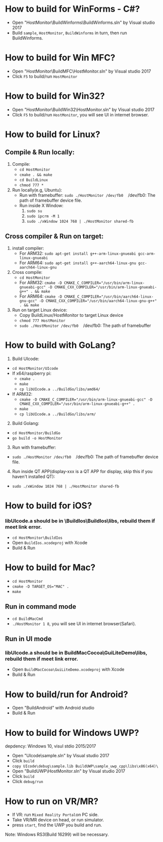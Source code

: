 # How to build for WinForms - C#?
- Open "HostMonitor\BuildWinforms\BuildWinforms.sln" by Visual studio 2017
- Build `sample`, `HostMonitor`, `BuildWinforms` in turn, then run BuildWinforms.

# How to build for Win MFC?
- Open "HostMonitor\BuildMFC\HostMonitor.sln" by Visual studio 2017
- Click `F5` to build/run `HostMonitor`

# How to build for Win32?
- Open "HostMonitor\BuildWin32\HostMonitor.sln" by Visual studio 2017
- Click `F5` to build/run `HostMonitor`, you will see UI in internet browser.

# How to build for Linux?
## Compile & Run locally:
1. Compile:
    - `cd HostMonitor`
    - `cmake . && make`
    - `cd BuildLinux`
    - `chmod 777 *`
2. Run locally(e.g, Ubuntu):
    - Run with framebuffer: `sudo ./HostMonitor /dev/fb0`&nbsp;&nbsp;&nbsp;&nbsp;/dev/fb0: The path of framebuffer device file.
    - Run inside X Window:
        1. `sudo su`
        2. `sudo ipcrm -M 1`
        3. `sudo ./xWindow 1024 768 | ./HostMonitor shared-fb`

## Cross compiler & Run on target:
1. install compiler:
    - For ARM32: `sudo apt-get install g++-arm-linux-gnueabi gcc-arm-linux-gnueabi`
    - For ARM64: `sudo apt-get install g++-aarch64-linux-gnu gcc-aarch64-linux-gnu`
2. Cross compile:
    - `cd HostMonitor`
    - For ARM32: `cmake -D CMAKE_C_COMPILER="/usr/bin/arm-linux-gnueabi-gcc" -D CMAKE_CXX_COMPILER="/usr/bin/arm-linux-gnueabi-g++" . && make`
    - For ARM64: `cmake -D CMAKE_C_COMPILER="/usr/bin/aarch64-linux-gnu-gcc" -D CMAKE_CXX_COMPILER="/usr/bin/aarch64-linux-gnu-g++" . && make`
3. Run on target Linux device:
    - Copy BuildLinux/HostMonitor to target Linux device
    - `chmod 777 HostMonitor`
    - `sudo ./HostMonitor /dev/fb0`&nbsp;&nbsp;&nbsp;&nbsp;/dev/fb0: The path of framebuffer

# How to build with GoLang?
1. Build UIcode:
- `cd HostMonitor/UIcode`
- If x64/raspberry pi:
    - `cmake .`
    - `make`
    - `cp libUIcode.a ../BuildGo/libs/amd64/`
- If ARM32:
    - `cmake -D CMAKE_C_COMPILER="/usr/bin/arm-linux-gnueabi-gcc" -D CMAKE_CXX_COMPILER="/usr/bin/arm-linux-gnueabi-g++" .`
    - `make`
    - `cp libUIcode.a ../BuildGo/libs/arm/`
2. Build Golang:
- `cd HostMonitor/BuildGo`
- `go build -o HostMonitor`
3. Run with framebuffer:
- `sudo ./HostMonitor /dev/fb0`&nbsp;&nbsp;&nbsp;&nbsp;/dev/fb0: The path of framebuffer device file.
4. Run inside QT APP(display-xxx is a QT APP for display, skip this if you haven't installed QT):
- `sudo ./xWindow 1024 768 | ./HostMonitor shared-fb`

# How to build for iOS?
### libUIcode.a should be in \BuildIos\BuildIos\libs, rebuild them if meet link error.
- `cd HostMonitor\BuildIos`
- Open `BuildIos.xcodeproj` with Xcode
- Build & Run

# How to build for Mac?
- `cd HostMonitor`
- `cmake -D TARGET_OS="MAC" .`
- `make`

## Run in command mode
- `cd BuildMacCmd`
- `./HostMonitor 1 8`, you will see UI in internet browser(Safari).

## Run in UI mode
### libUIcode.a should be in BuildMacCocoa\GuiLiteDemo\libs, rebuild them if meet link error.
- Open `BuildMacCocoa\GuiLiteDemo.xcodeproj` with Xcode
- Build & Run

# How to build/run for Android?
- Open "BuildAndroid" with Android studio
- Build & Run

# How to build for Windows UWP?
depdency: Windows 10, visul stdio 2015/2017

- Open "UIcode\sample.sln" by Visual studio 2017
- Click `build` 
- `copy UIcode\debug\sample.lib BuildUWP\sample_uwp_cpp\libs\x86(x64)\`
- Open "BuildUWP\HostMonitor.sln" by Visual studio 2017
- Click `build`
- Click `debug/run`

# How to run on VR/MR?
- If VR: run `Mixed Reality Portal`on PC side.
- Take VR/MR device on head, or run simulator.
- press `start`, find the UWP you build and run.

Note: Windows RS3(Build 16299) will be necessary.